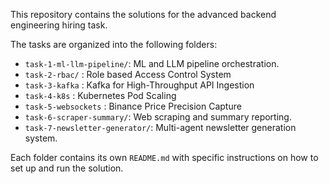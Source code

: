 This repository contains the solutions for the advanced backend engineering hiring task.

The tasks are organized into the following folders:
- `task-1-ml-llm-pipeline/`: ML and LLM pipeline orchestration.
- `task-2-rbac/` : Role based Access Control System
- `task-3-kafka` : Kafka for High-Throughput API Ingestion
- `task-4-k8s` : Kubernetes Pod Scaling
- `task-5-websockets` : Binance Price Precision Capture
- `task-6-scraper-summary/`: Web scraping and summary reporting.
- `task-7-newsletter-generator/`: Multi-agent newsletter generation system.

Each folder contains its own `README.md` with specific instructions on how to set up and run the solution.
